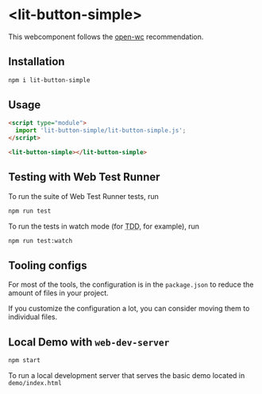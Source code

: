 # \<lit-button-simple>

This webcomponent follows the [open-wc](https://github.com/open-wc/open-wc) recommendation.

## Installation
```bash
npm i lit-button-simple
```

## Usage
```html
<script type="module">
  import 'lit-button-simple/lit-button-simple.js';
</script>

<lit-button-simple></lit-button-simple>
```

## Testing with Web Test Runner
To run the suite of Web Test Runner tests, run
```bash
npm run test
```

To run the tests in watch mode (for <abbr title="test driven development">TDD</abbr>, for example), run

```bash
npm run test:watch
```


## Tooling configs

For most of the tools, the configuration is in the `package.json` to reduce the amount of files in your project.

If you customize the configuration a lot, you can consider moving them to individual files.

## Local Demo with `web-dev-server`
```bash
npm start
```
To run a local development server that serves the basic demo located in `demo/index.html`
